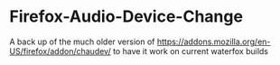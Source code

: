 # Firefox-Audio-Device-Change
A back up of the much older version of https://addons.mozilla.org/en-US/firefox/addon/chaudev/ to have it work on current waterfox builds
